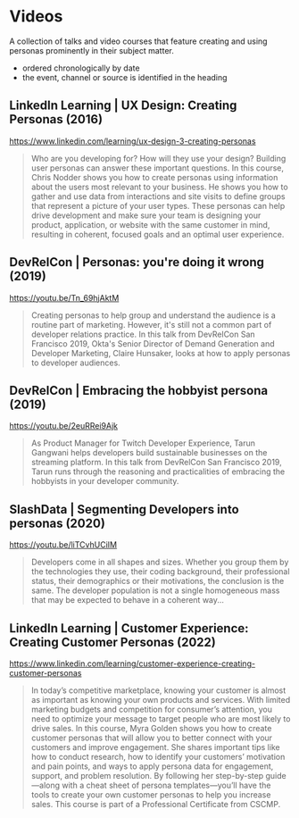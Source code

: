 
# Videos
A collection of talks and video courses that feature creating and using personas prominently in their subject matter.

- ordered chronologically by date
- the event, channel or source is identified in the heading

## LinkedIn Learning | UX Design: Creating Personas (2016)

https://www.linkedin.com/learning/ux-design-3-creating-personas
> Who are you developing for? How will they use your design? Building user personas can answer these important questions. In this course, Chris Nodder shows you how to create personas using information about the users most relevant to your business. He shows you how to gather and use data from interactions and site visits to define groups that represent a picture of your user types. These personas can help drive development and make sure your team is designing your product, application, or website with the same customer in mind, resulting in coherent, focused goals and an optimal user experience.

## DevRelCon | Personas: you're doing it wrong (2019)

https://youtu.be/Tn_69hjAktM
> Creating personas to help group and understand the audience is a routine part of marketing. However, it's still not a common part of developer relations practice. In this talk from DevRelCon San Francisco 2019, Okta's Senior Director of Demand Generation and Developer Marketing, Claire Hunsaker, looks at how to apply personas to developer audiences.

## DevRelCon | Embracing the hobbyist persona (2019)

https://youtu.be/2euRRei9Ajk
> As Product Manager for Twitch Developer Experience, Tarun Gangwani helps developers build sustainable businesses on the streaming platform. In this talk from DevRelCon San Francisco 2019, Tarun runs through the reasoning and practicalities of embracing the hobbyists in your developer community.

## SlashData | Segmenting Developers into personas (2020)

https://youtu.be/liTCvhUCiIM
> Developers come in all shapes and sizes. Whether you group them by the technologies they use, their coding background, their professional status, their demographics or their motivations, the conclusion is the same. The developer population is not a single homogeneous mass that may be expected to behave in a coherent way...

## LinkedIn Learning | Customer Experience: Creating Customer Personas (2022)

https://www.linkedin.com/learning/customer-experience-creating-customer-personas
> In today’s competitive marketplace, knowing your customer is almost as important as knowing your own products and services. With limited marketing budgets and competition for consumer’s attention, you need to optimize your message to target people who are most likely to drive sales. In this course, Myra Golden shows you how to create customer personas that will allow you to better connect with your customers and improve engagement. She shares important tips like how to conduct research, how to identify your customers’ motivation and pain points, and ways to apply persona data for engagement, support, and problem resolution. By following her step-by-step guide—along with a cheat sheet of persona templates—you’ll have the tools to create your own customer personas to help you increase sales.
This course is part of a Professional Certificate from CSCMP.


